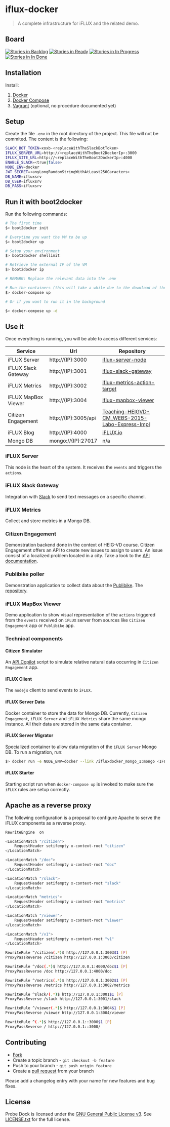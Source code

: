 # iflux-docker

> A complete infrastructure for iFLUX and the related demo.

## Board

[![Stories in Backlog](https://badge.waffle.io/SoftEng-HEIGVD/iflux-docker.svg?label=backlog&title=Backlog)](http://waffle.io/SoftEng-HEIGVD/iflux-docker)
[![Stories in Ready](https://badge.waffle.io/SoftEng-HEIGVD/iflux-docker.svg?label=ready&title=Ready)](http://waffle.io/SoftEng-HEIGVD/iflux-docker)
[![Stories in In Progress](https://badge.waffle.io/SoftEng-HEIGVD/iflux-docker.svg?label=in%20progress&title=In%20Progress)](http://waffle.io/SoftEng-HEIGVD/iflux-docker)
[![Stories in In Done](https://badge.waffle.io/SoftEng-HEIGVD/iflux-docker.svg?label=done&title=Done)](http://waffle.io/SoftEng-HEIGVD/iflux-docker)

## Installation

Install:

1. [Docker](http://docs.docker.com/installation/mac/)
2. [Docker Compose](http://docs.docker.com/compose/install/)
3. [Vagrant](http://www.vagrantup.com/downloads) (optional, no procedure documented yet)

## Setup

Create the file `.env` in the root directory of the project. This file will not be commited. The content is the following:

```bash
SLACK_BOT_TOKEN=xoxb-<replaceWithTheSlackBotToken>
IFLUX_SERVER_URL=http://<replaceWithTheBoot2DockerIp>:3000
IFLUX_SITE_URL=http://<replaceWithTheBoot2DockerIp>:4000
ENABLE_SLACK=<true|false>
NODE_ENV=docker
JWT_SECRET=<anyLongRandomStringWithAtLeast256Caracters>
DB_NAME=ifluxsrv
DB_USER=ifluxsrv
DB_PASS=ifluxsrv
```

## Run it with boot2docker

Run the following commands:

```bash
# The first time
$> boot2docker init

# Everytime you want the VM to be up
$> boot2docker up

# Setup your environment
$> boot2docker shellinit

# Retrieve the external IP of the VM
$> boot2docker ip

# REMARK: Replace the relevant data into the .env

# Run the containers (this will take a while due to the download of the containers)
$> docker-compose up

# Or if you want to run it in the background

$> docker-compose up -d
```

## Use it

Once everything is running, you will be able to access different services:

| Service             | Url                  | Repository |
| ------------------- | -------------------- | ---------- |
| iFLUX Server        | http://{IP}:3000     | [iflux-server-node](https://github.com/SoftEng-HEIGVD/iflux-server-node)
| iFLUX Slack Gateway | http://{IP}:3001     | [iflux-slack-gateway](https://github.com/SoftEng-HEIGVD/iflux-slack-gateway)
| iFLUX Metrics       | http://{IP}:3002     | [iflux-metrics-action-target](https://github.com/SoftEng-HEIGVD/iflux-metrics-action-target)
| iFLUX MapBox Viewer | http://{IP}:3004     | [iflux-mapbox-viewer](https://github.com/SoftEng-HEIGVD/iflux-mapbox-viewer)
| Citizen Engagement  | http://{IP}:3005/api | [Teaching-HEIGVD-CM_WEBS-2015-Labo-Express-Impl](https://github.com/SoftEng-HEIGVD/Teaching-HEIGVD-CM_WEBS-2015-Labo-Express-Impl)
| iFLUX Blog          | http://{IP}:4000     | [iFLUX.io](https://github.com/SoftEng-HEIGVD/iFLUX.io)
| Mongo DB            | mongo://{IP}:27017   | n/a

### iFLUX Server

This node is the heart of the system. It receives the `events` and triggers the `actions`.

### iFLUX Slack Gateway

Integration with [Slack](https://slack.com/) to send text messages on a specific channel.

### iFLUX Metrics

Collect and store metrics in a Mongo DB.

### Citizen Engagement

Demonstration backend done in the context of HEIG-VD course. Citizen Engagement offers an API to create new issues to assign
to users. An issue consist of a localized problem located in a city. Take a look to the [API documentation](https://polar-brook-7624.herokuapp.com).

### Publibike poller

Demonstration application to collect data about the [Publibike](https://www.publibike.ch). The [repository](https://github.com/SoftEng-HEIGVD/iflux-publibike-event-source).

### iFLUX MapBox Viewer

Demo application to show visual representation of the `actions` triggered from the `events` received on `iFLUX` server from
sources like `Citizen Engagement` app or `Publibike` app.

### Technical components

#### Citizen Simulator

An [API Copilot](https://github.com/lotaris/api-copilot) script to simulate relative natural data occurring in `Citizen Engagement` app.

#### iFLUX Client

The `nodejs` client to send events to `iFLUX`.

#### iFLUX Server Data

Docker container to store the data for Mongo DB. Currently, `Citizen Engagement`, `iFLUX Server` and `iFLUX Metrics` share the same mongo instance. All their data
are stored in the same data container.

#### iFLUX Server Migrator

Specialized container to allow data migration of the `iFLUX Server` Mongo DB. To run a migration, run:

```bash
$> docker run -e NODE_ENV=docker --link /ifluxdocker_mongo_1:mongo <IFLUXSERVER_MIGRATOR_IMAGE_ID>
```

#### iFLUX Starter

Starting script run when `docker-compose up` is invoked to make sure the `iFLUX` rules are setup correctly.

## Apache as a reverse proxy

The following configuration is a proposal to configure Apache to serve the iFLUX components as a reverse proxy.

```bash
RewriteEngine  on

<LocationMatch "/citizen">
	RequestHeader setifempty x-context-root "citizen"
</LocationMatch>

<LocationMatch "/doc">
	RequestHeader setifempty x-context-root "doc"
</LocationMatch>

<LocationMatch "/slack">
	RequestHeader setifempty x-context-root "slack"
</LocationMatch>

<LocationMatch "metrics">
 	RequestHeader setifempty x-context-root "metrics"
</LocationMatch>

<LocationMatch "/viewer">
	RequestHeader setifempty x-context-root "viewer"
</LocationMatch>

<LocationMatch "/v1">
	RequestHeader setifempty x-context-root "v1"
</LocationMatch>

RewriteRule ^/citizen(.*)$ http://127.0.0.1:3003$1 [P]
ProxyPassReverse /citizen http://127.0.0.1:3003/citizen

RewriteRule ^/doc(.*)$ http://127.0.0.1:4000/doc$1 [P]
ProxyPassReverse /doc http://127.0.0.1:4000/doc

RewriteRule ^/metrics(.*)$ http://127.0.0.1:3002$1 [P]
ProxyPassReverse /metrics http://127.0.0.1:3002/metrics

RewriteRule ^slack/(.*)$ http://127.0.0.1:3001$1 [P]
ProxyPassReverse /slack http://127.0.0.1:3001/slack

RewriteRule ^/viewer(.*)$ http://127.0.0.1:3004$1 [P]
ProxyPassReverse /viewer http://127.0.0.1:3004/viewer

RewriteRule ^(.*)$ http://127.0.0.1::3000$1 [P]
ProxyPassReverse / http://127.0.0.1::3000/
```

## Contributing

* [Fork](https://help.github.com/articles/fork-a-repo)
* Create a topic branch - `git checkout -b feature`
* Push to your branch - `git push origin feature`
* Create a [pull request](http://help.github.com/pull-requests/) from your branch

Please add a changelog entry with your name for new features and bug fixes.

## License

Probe Dock is licensed under the [GNU General Public License v3](http://www.gnu.org/licenses/gpl.html).
See [LICENSE.txt](LICENSE.txt) for the full license.
